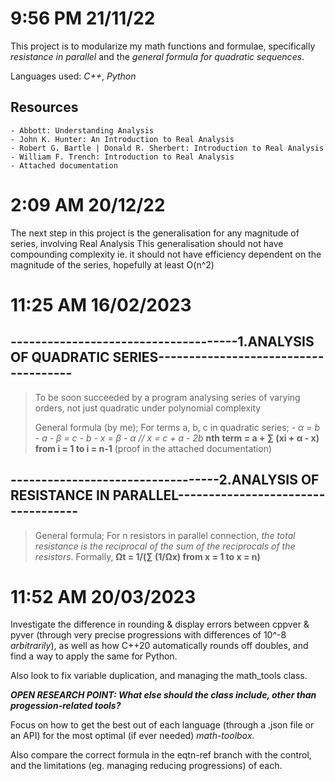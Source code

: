 # 9:56 PM 21/11/22

This project is to modularize my math functions and formulae, specifically *resistance in parallel* and the *general formula for quadratic sequences*.

Languages used: *C++*, *Python*

## Resources
	- Abbott: Understanding Analysis
	- John K. Hunter: An Introduction to Real Analysis
	- Robert G. Bartle | Donald R. Sherbert: Introduction to Real Analysis
	- William F. Trench: Introduction to Real Analysis
	- Attached documentation

# 2:09 AM 20/12/22

The next step in this project is the generalisation for any magnitude of series, involving Real Analysis
This generalisation should not have compounding complexity ie. it should not have efficiency dependent on the magnitude of the series, hopefully at least O(n^2)

# 11:25 AM 16/02/2023

## -------------------------------------1.ANALYSIS OF QUADRATIC SERIES-------------------------------------

>
> To be soon succeeded by a program analysing series of varying orders, not just quadratic under polynomial complexity
> 
> General formula (by me);
> For terms a, b, c in quadratic series;
>		- *α = b - a*
>		- *β = c - b*
>		- *x = β - α // x = c + a - 2b*
> **nth term = a + ∑ (xi + α - x) from i = 1 to i = n-1** (proof in the attached documentation)
>

## ----------------------------------2.ANALYSIS OF RESISTANCE IN PARALLEL-----------------------------------

> 
> General formula;
> For n resistors in parallel connection, *the total resistance is the reciprocal of the sum of the reciprocals of the resistors*.
> Formally,
>     **Ωt = 1/(∑ (1/Ωx) from x = 1 to x = n)**
>

# 11:52 AM 20/03/2023

Investigate the difference in rounding & display errors between cppver & pyver (through very precise progressions with differences of 10^-8 *arbitrarily*), as well as how C++20 automatically rounds off doubles, and find a way to apply the same for Python.

Also look to fix variable duplication, and managing the math_tools class.

***OPEN RESEARCH POINT: What else should the class include, other than progession-related tools?***

Focus on how to get the best out of each language (through a .json file or an API) for the most optimal (if ever needed) *math-toolbox*.

Also compare the correct formula in the eqtn-ref branch with the control, and the limitations (eg. managing reducing progressions) of each.